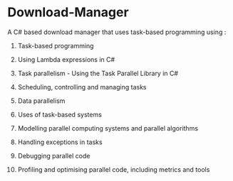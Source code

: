 # Download-Manager
A C# based download manager that uses task-based programming using :


1.  Task-based programming

2.  Using Lambda expressions in C#

3.  Task parallelism - Using the Task Parallel Library in C# 

4.  Scheduling, controlling and managing tasks 

5.  Data parallelism 

6.  Uses of task-based systems 

7.  Modelling parallel computing systems and parallel algorithms 

8.  Handling exceptions in tasks 

9.  Debugging parallel code 

10. Profiling and optimising parallel code, including metrics and tools 



